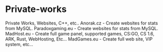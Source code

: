 # Private-works
Private Works, Websites, C++, etc..
Anorak.cz - Create websites for stats from MySQL.
Paradoxgaming.eu - Create websites for stats from MySQL.
MadHost.eu - Create full game panel, supported games, CS:GO, CS 1.6, ARK, Rust, WebHosting, Etc...
MadGames.eu - Create full web site, VIP system, etc...
